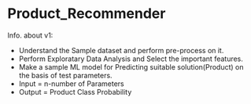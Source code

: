 # Product_Recommender

Info. about v1:
- Understand the Sample dataset and perform pre-process on it.
- Perform Exploratary Data Analysis and Select the important features.
- Make a sample ML model for Predicting suitable solution(Product) on the basis of test parameters.
- Input = n-number of Parameters
- Output = Product Class Probability
